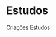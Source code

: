 # Estudos

<a href="Criacoes/" target="_blank" rel="next">Criações</a>
<a href="Estudos/" target="_blank" rel="next">Estudos</a>